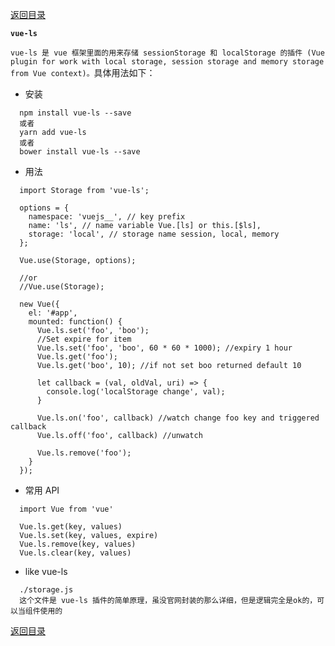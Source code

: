 [返回目录](../../vue框架常用知识点.md)

**` vue-ls `**

  `vue-ls 是 vue 框架里面的用来存储 sessionStorage 和 localStorage 的插件 (Vue plugin for work with local storage, session storage and memory storage from Vue context)。`具体用法如下：
  - 安装
  ```
    npm install vue-ls --save
    或者
    yarn add vue-ls
    或者
    bower install vue-ls --save
  ```
  - 用法
  ```
    import Storage from 'vue-ls';
 
    options = {
      namespace: 'vuejs__', // key prefix
      name: 'ls', // name variable Vue.[ls] or this.[$ls],
      storage: 'local', // storage name session, local, memory
    };
 
    Vue.use(Storage, options);
 
    //or
    //Vue.use(Storage);
 
    new Vue({
      el: '#app',
      mounted: function() {
        Vue.ls.set('foo', 'boo');
        //Set expire for item
        Vue.ls.set('foo', 'boo', 60 * 60 * 1000); //expiry 1 hour
        Vue.ls.get('foo');
        Vue.ls.get('boo', 10); //if not set boo returned default 10
        
        let callback = (val, oldVal, uri) => {
          console.log('localStorage change', val);
        } 
        
        Vue.ls.on('foo', callback) //watch change foo key and triggered callback
        Vue.ls.off('foo', callback) //unwatch
        
        Vue.ls.remove('foo');
      }
    });
  ```
  - 常用 API
  ```
    import Vue from 'vue'

    Vue.ls.get(key, values)
    Vue.ls.set(key, values, expire)
    Vue.ls.remove(key, values)
    Vue.ls.clear(key, values)
  ```
  - like vue-ls
  ```
    ./storage.js
    这个文件是 vue-ls 插件的简单原理，虽没官网封装的那么详细，但是逻辑完全是ok的，可以当组件使用的
  ```

[返回目录](../../vue框架常用知识点.md)
